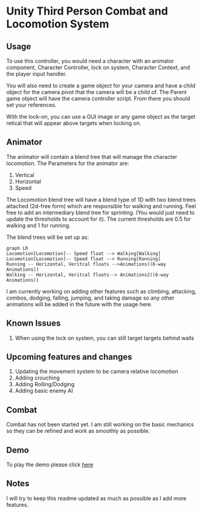 # Unity Third Person Combat and Locomotion System
 
## Usage
To use this controller, you would need a character with an animator component, Character Controller, lock on system, Character Context, and the player input handler.

You will also need to create a game object for your camera and have a child object for the camera pivot that the camera will be a child of. The Parent game object will have the camera controller script. From there you should set your references.

With the lock-on, you can use a GUI image or any game object as the target retical that will appear above targets when locking on.

## Animator
The animator will contain a blend tree that will manage the character locomotion. The Parameters for the animator are:
1. Vertical
2. Horizontal
3. Speed

The Locomotion blend tree will have a blend type of 1D with two blend trees attached (2d-free form) which are responsible for walking and running. Feel free to add an intermediary blend tree for sprinting. (You would just need to update the thresholds to account for it). The current thresholds are 0.5 for walking and 1 for running.

The blend trees will be set up as:
```mermaid
graph LR
Locomotion[Locomotion]-- Speed float --> Walking[Walking]
Locomotion[Locomotion]-- Speed float --> Running[Running]
Running -- Horizontal, Veritcal floats -->Animations((8-way Animations))
Walking -- Horizontal, Veritcal floats--> Animations2((8-way Animations))
```

I am currently working on adding other features such as climbing, attacking, combos, dodging, falling, jumping, and taking damage so any other animations will be added in the future with the usage here.

## Known Issues
1. When using the lock on system, you can still target targets behind walls

## Upcoming features and changes
1. Updating the movement system to be camera relative locomotion
2. Adding crouching
3. Adding Rolling/Dodging
4. Adding basic enemy AI

## Combat
Combat has not been started yet. I am still working on the basic mechanics so they can be refined and work as smoothly as possible.

## Demo
To play the demo please click [here](https://amekhail.github.io/Game%20Builds/tech_demo/index.html)

## Notes
I will try to keep this readme updated as much as possible as I add more features. 
